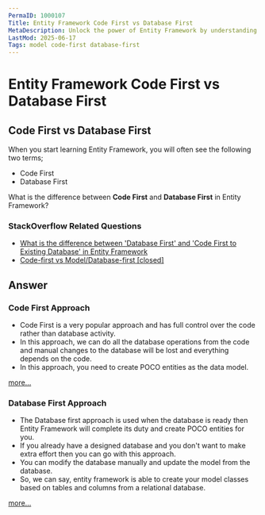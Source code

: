 ```yaml
---
PermaID: 1000107
Title: Entity Framework Code First vs Database First
MetaDescription: Unlock the power of Entity Framework by understanding the difference between code first and database first approaches. Learn about both approaches and find the best one for you.
LastMod: 2025-06-17
Tags: model code-first database-first
---
```


# Entity Framework Code First vs Database First

## Code First vs Database First 

When you start learning Entity Framework, you will often see the following two terms;

 - Code First 
 - Database First

What is the difference between **Code First** and **Database First** in Entity Framework?

### StackOverflow Related Questions

 - [What is the difference between 'Database First' and 'Code First to Existing Database' in Entity Framework](https://stackoverflow.com/questions/22695199/what-is-the-difference-between-database-first-and-code-first-to-existing-data)
 - [Code-first vs Model/Database-first [closed]](https://stackoverflow.com/questions/5446316/code-first-vs-model-database-first)

## Answer

### Code First Approach

 - Code First is a very popular approach and has full control over the code rather than database activity. 
 - In this approach, we can do all the database operations from the code and manual changes to the database will be lost and everything depends on the code.
 - In this approach, you need to create POCO entities as the data model.

[more...](/ef-code-first)

### Database First Approach

 - The Database first approach is used when the database is ready then Entity Framework will complete its duty and create POCO entities for you.
 - If you already have a designed database and you don't want to make extra effort then you can go with this approach.
 - You can modify the database manually and update the model from the database. 
 - So, we can say, entity framework is able to create your model classes based on tables and columns from a relational database.

[more...](/ef-database-first)
